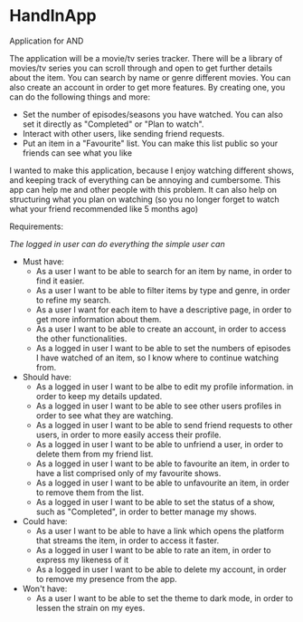 # HandInApp
Application for AND

The application will be a movie/tv series tracker. There will be a library of movies/tv series you can scroll through and open to get further details about the item.
You can search by name or genre different movies. You can also create an account in order to get more features.
By creating one, you can do the following things and more:
 - Set the number of episodes/seasons you have watched. You can also set it directly as "Completed" or "Plan to watch".
 - Interact with other users, like sending friend requests.
 - Put an item in a "Favourite" list. You can make this list public so your friends can see what you like
 
 I wanted to make this application, because I enjoy watching different shows, and keeping track of everything can be annoying and cumbersome.
 This app can help me and other people with this problem. It can also help on structuring what you plan on watching (so you no longer forget to watch what your friend recommended
 like 5 months ago)
 
 Requirements: 
 
 *The logged in user can do everything the simple user can*
 
  - Must have:
    - As a user I want to be able to search for an item by name, in order to find it easier.
    - As a user I want to be able to filter items by type and genre, in order to refine my search.
    - As a user I want for each item to have a descriptive page, in order to get more information about them.
    - As a user I want to be able to create an account, in order to access the other functionalities.
    - As a logged in user I want to be able to set the numbers of episodes I have watched of an item, so I know where to continue watching from.
  - Should have:
    - As a logged in user I want to be albe to edit my profile information. in order to keep my details updated.
    - As a logged in user I want to be able to see other users profiles in order to see what they are watching.
    - As a logged in user I want to be able to send friend requests to other users, in order to more easily access their profile.
    - As a logged in user I want to be able to unfriend a user, in order to delete them from my friend list.
    - As a logged in user I want to be able to favourite an item, in order to have a list comprised only of my favourite shows.
    - As a logged in user I want to be able to unfavourite an item, in order to remove them from the list.
    - As a logged in user I want to be able to set the status of a show, such as "Completed", in order to better manage my shows.
  - Could have:
    - As a user I want to be able to have a link which opens the platform that streams the item, in order to access it faster.
    - As a logged in user I want to be able to rate an item, in order to express my likeness of it
    - As a logged in user I want to be able to delete my account, in order to remove my presence from the app.
  - Won't have:
    - As a user I want to be able to set the theme to dark mode, in order to lessen the strain on my eyes.
